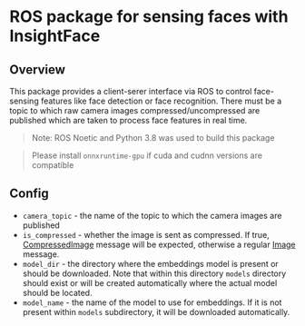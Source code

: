 # ROS package for sensing faces with InsightFace

## Overview

This package provides a client-serer interface via ROS to control face-sensing features like face detection or face recognition. There must be a topic to which raw camera images compressed/uncompressed are published which are taken to process face features in real time.

> Note: ROS Noetic and Python 3.8 was used to build this package

> Please install `onnxruntime-gpu` if cuda and cudnn versions are compatible

## Config
* `camera_topic` - the name of the topic to which the camera images are published
* `is_compressed` - whether the image is sent as compressed. If true, [CompressedImage](http://docs.ros.org/en/noetic/api/sensor_msgs/html/msg/CompressedImage.html) message will be expected, otherwise a regular [Image](http://docs.ros.org/en/noetic/api/sensor_msgs/html/msg/Image.html) message.
* `model_dir` - the directory where the embeddings model is present or should be downloaded. Note that within this directory `models` directory should exist or will be created automatically where the actual model should be located.
* `model_name` - the name of the model to use for embeddings. If it is not present within `models` subdirectory, it will be downloaded automatically.
